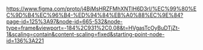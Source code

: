 https://www.figma.com/proto/j4BjMsHRZFMhXNTlH6D3rl/%EC%99%80%EC%9D%B4%EC%96%B4-%ED%94%84%EB%A0%88%EC%9E%84?page-id=125%3A97&node-id=665-532&node-type=frame&viewport=-184%2C931%2C0.08&t=HVgasTcOyBuDTjZt-1&scaling=contain&content-scaling=fixed&starting-point-node-id=136%3A221
